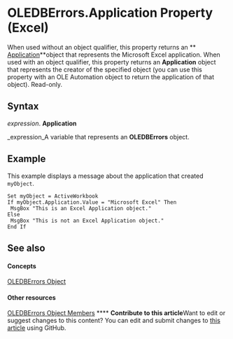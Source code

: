 
# OLEDBErrors.Application Property (Excel)

When used without an object qualifier, this property returns an  ** [Application](19b73597-5cf9-4f56-8227-b5211f657f6f.md)**object that represents the Microsoft Excel application. When used with an object qualifier, this property returns an  **Application** object that represents the creator of the specified object (you can use this property with an OLE Automation object to return the application of that object). Read-only.


## Syntax

 _expression_. **Application**

 _expression_A variable that represents an  **OLEDBErrors** object.


## Example

This example displays a message about the application that created  `myObject`.


```
Set myObject = ActiveWorkbook 
If myObject.Application.Value = "Microsoft Excel" Then 
 MsgBox "This is an Excel Application object." 
Else 
 MsgBox "This is not an Excel Application object." 
End If
```


## See also


#### Concepts


 [OLEDBErrors Object](0e48697d-4f65-b544-4487-24a9fd2b81b6.md)
#### Other resources


 [OLEDBErrors Object Members](1e3ba0ad-6761-87a2-b6e6-7c0a5ae7f605.md)
****   **Contribute to this article**Want to edit or suggest changes to this content? You can edit and submit changes to  [this article](https://github.com/jhershey00/VBA_Excel_Test/OpenXMLCon/articles/eff6b776-cc64-e531-fb4a-1bd14456aae0.md) using GitHub.

